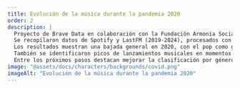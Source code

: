 ```yaml
---
title: Evolución de la música durante la pandemia 2020
order: 2
description: |
  Proyecto de Brave Data en colaboración con la Fundación Armonía Social para analizar la evolución de la música durante la pandemia.  
  Se recopilaron datos de Spotify y LastFM (2019-2024), procesados con Pandas y almacenados en MySQL para facilitar el análisis.  
  Los resultados muestran una bajada general en 2020, con el pop como género más valorado y consolidación de artistas como Billie Eilish, Karol G o Bad Bunny.  
  También se identificaron picos de lanzamientos musicales en momentos clave de la pandemia.  
  Entre los próximos pasos destacan mejorar la clasificación por géneros, incluir datos demográficos y diseñar rutinas musicales para el bienestar.
image: "@assets/docs/characters/backgrounds/covid.png"
imageAlt: "Evolución de la música durante la pandemia 2020"
---
```

